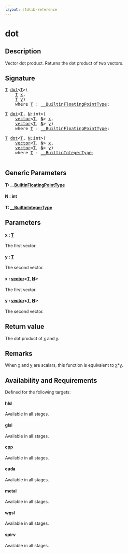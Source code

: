 ```yaml
---
layout: stdlib-reference
---
```


# dot

## Description

Vector dot product. Returns the dot product of two vectors.



## Signature 

<pre>
<a href="dot.html#typeparam-T" class="code_type">T</a> <a href="dot.html">dot</a>&lt;<a href="dot.html#typeparam-T" class="code_type">T</a>&gt;(
    <a href="dot.html#typeparam-T" class="code_type">T</a> <a href="dot.html#decl-x" class="code_param">x</a>,
    <a href="dot.html#typeparam-T" class="code_type">T</a> <a href="dot.html#decl-y" class="code_param">y</a>)
    <span class='code_keyword'>where</span> <a href="dot.html#typeparam-T" class="code_type">T</a> : <a href="../interfaces/0_builtinfloatingpointtype-029hm/index.html" class="code_type">__BuiltinFloatingPointType</a>;

<a href="dot.html#typeparam-T" class="code_type">T</a> <a href="dot.html">dot</a>&lt;<a href="dot.html#typeparam-T" class="code_type">T</a>, <a href="dot.html#decl-N" class="code_var">N</a>:<span class="code_keyword">int</span>&gt;(
    <a href="../types/vector/index.html" class="code_type">vector</a>&lt;<a href="dot.html#typeparam-T" class="code_type">T</a>, <a href="dot.html#decl-N" class="code_var">N</a>&gt; <a href="dot.html#decl-x" class="code_param">x</a>,
    <a href="../types/vector/index.html" class="code_type">vector</a>&lt;<a href="dot.html#typeparam-T" class="code_type">T</a>, <a href="dot.html#decl-N" class="code_var">N</a>&gt; <a href="dot.html#decl-y" class="code_param">y</a>)
    <span class='code_keyword'>where</span> <a href="dot.html#typeparam-T" class="code_type">T</a> : <a href="../interfaces/0_builtinfloatingpointtype-029hm/index.html" class="code_type">__BuiltinFloatingPointType</a>;

<a href="dot.html#typeparam-T" class="code_type">T</a> <a href="dot.html">dot</a>&lt;<a href="dot.html#typeparam-T" class="code_type">T</a>, <a href="dot.html#decl-N" class="code_var">N</a>:<span class="code_keyword">int</span>&gt;(
    <a href="../types/vector/index.html" class="code_type">vector</a>&lt;<a href="dot.html#typeparam-T" class="code_type">T</a>, <a href="dot.html#decl-N" class="code_var">N</a>&gt; <a href="dot.html#decl-x" class="code_param">x</a>,
    <a href="../types/vector/index.html" class="code_type">vector</a>&lt;<a href="dot.html#typeparam-T" class="code_type">T</a>, <a href="dot.html#decl-N" class="code_var">N</a>&gt; <a href="dot.html#decl-y" class="code_param">y</a>)
    <span class='code_keyword'>where</span> <a href="dot.html#typeparam-T" class="code_type">T</a> : <a href="../interfaces/0_builtinintegertype-029g/index.html" class="code_type">__BuiltinIntegerType</a>;

</pre>

## Generic Parameters

####  <a id="typeparam-T"></a>T: [\_\_BuiltinFloatingPointType](../interfaces/0_builtinfloatingpointtype-029hm/index)
####  <a id="decl-N"></a>N  : int
####  <a id="typeparam-T"></a>T: [\_\_BuiltinIntegerType](../interfaces/0_builtinintegertype-029g/index)

## Parameters

####  <a id="decl-x"></a>x  : [T](dot#typeparam-T)
The first vector.

####  <a id="decl-y"></a>y  : [T](dot#typeparam-T)
The second vector.

####  <a id="decl-x"></a>x  : [vector](../types/vector/index)\<[T](../types/vector/index#typeparam-T), [N](../types/vector/index#decl-N)\>
The first vector.

####  <a id="decl-y"></a>y  : [vector](../types/vector/index)\<[T](../types/vector/index#typeparam-T), [N](../types/vector/index#decl-N)\>
The second vector.


## Return value
The dot product of <span class='code'><a href="dot.html#decl-x" class="code_param">x</a></span> and <span class='code'><a href="dot.html#decl-y" class="code_param">y</a></span>.

## Remarks
When <span class='code'><a href="dot.html#decl-x" class="code_param">x</a></span> and <span class='code'><a href="dot.html#decl-y" class="code_param">y</a></span> are scalars, this function is equivalent to <span class='code'><a href="dot.html#decl-x" class="code_param">x</a>*<a href="dot.html#decl-y" class="code_param">y</a></span>.


## Availability and Requirements

Defined for the following targets:

#### hlsl
Available in all stages.

#### glsl
Available in all stages.

#### cpp
Available in all stages.

#### cuda
Available in all stages.

#### metal
Available in all stages.

#### wgsl
Available in all stages.

#### spirv
Available in all stages.



